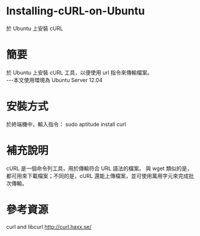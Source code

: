 Installing-cURL-on-Ubuntu
=
於 Ubuntu 上安裝 cURL


簡要
=
於 Ubuntu 上安裝 cURL 工具，以便使用 url 指令來傳輸檔案。
<br/>---本文使用環境為 Ubuntu Server 12.04


安裝方式
=
於終端機中，輸入指令：
sudo aptitude install curl


補充說明
=
cURL
是一個命令列工具，用於傳輸符合 URL 語法的檔案。
與 wget 類似的是，都可用來下載檔案；不同的是，cURL 還能上傳檔案，並可使用萬用字元來完成批次傳輸。


參考資源
=
curl and libcurl
http://curl.haxx.se/
